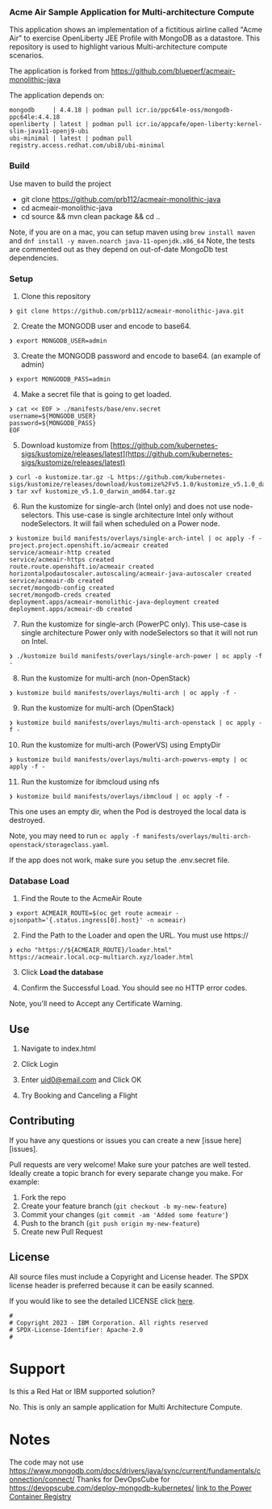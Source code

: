 ### Acme Air Sample Application for Multi-architecture Compute

This application shows an implementation of a fictitious airline called "Acme Air" to exercise OpenLiberty JEE Profile with MongoDB as a datastore. This repository is used to highlight various Multi-architecture compute scenarios.

The application is forked from https://github.com/blueperf/acmeair-monolithic-java

The application depends on: 

```
mongodb     | 4.4.18 | podman pull icr.io/ppc64le-oss/mongodb-ppc64le:4.4.18
openliberty | latest | podman pull icr.io/appcafe/open-liberty:kernel-slim-java11-openj9-ubi
ubi-minimal | latest | podman pull registry.access.redhat.com/ubi8/ubi-minimal
```

### Build
Use maven to build the project
 - git clone https://github.com/prb112/acmeair-monolithic-java
 - cd acmeair-monolithic-java
 - cd source && mvn clean package && cd ..

Note, if you are on a mac, you can setup maven using `brew install maven` and `dnf install -y maven.noarch java-11-openjdk.x86_64`
Note, the tests are commented out as they depend on out-of-date MongoDb test dependencies.
 
### Setup

1. Clone this repository 

```
❯ git clone https://github.com/prb112/acmeair-monolithic-java.git
```

2. Create the MONGODB user and encode to base64.

```
❯ export MONGODB_USER=admin
```

3. Create the MONGODB password and encode to base64. (an example of admin)

```
❯ export MONGODDB_PASS=admin
```

4. Make a secret file that is going to get loaded.

```
❯ cat << EOF > ./manifests/base/env.secret
username=${MONGODB_USER}
password=${MONGODB_PASS}
EOF
```

5. Download kustomize from [https://github.com/kubernetes-sigs/kustomize/releases/latest](https://github.com/kubernetes-sigs/kustomize/releases/latest)

```
❯ curl -o kustomize.tar.gz -L https://github.com/kubernetes-sigs/kustomize/releases/download/kustomize%2Fv5.1.0/kustomize_v5.1.0_darwin_amd64.tar.gz
❯ tar xvf kustomize_v5.1.0_darwin_amd64.tar.gz
```

6. Run the kustomize for single-arch (Intel only) and does not use node-selectors. This use-case is single architecture Intel only without nodeSelectors. It will fail when scheduled on a Power node.

```
❯ kustomize build manifests/overlays/single-arch-intel | oc apply -f -
project.project.openshift.io/acmeair created
service/acmeair-http created
service/acmeair-https created
route.route.openshift.io/acmeair created
horizontalpodautoscaler.autoscaling/acmeair-java-autoscaler created
service/acmeair-db created
secret/mongodb-config created
secret/mongodb-creds created
deployment.apps/acmeair-monolithic-java-deployment created
deployment.apps/acmeair-db created
```

7. Run the kustomize for single-arch (PowerPC only). This use-case is single architecture Power only with nodeSelectors so that it will not run on Intel.

```
❯ ./kustomize build manifests/overlays/single-arch-power | oc apply -f -
```

8. Run the kustomize for multi-arch (non-OpenStack)

```
❯ kustomize build manifests/overlays/multi-arch | oc apply -f -
```

9. Run the kustomize for multi-arch (OpenStack)

```
❯ kustomize build manifests/overlays/multi-arch-openstack | oc apply -f -
```

10. Run the kustomize for multi-arch (PowerVS) using EmptyDir

```
❯ kustomize build manifests/overlays/multi-arch-powervs-empty | oc apply -f -
```

11. Run the kustomize for ibmcloud using nfs

```
❯ kustomize build manifests/overlays/ibmcloud | oc apply -f -
```

This one uses an empty dir, when the Pod is destroyed the local data is destroyed.

Note, you may need to run `oc apply -f manifests/overlays/multi-arch-openstack/storageclass.yaml`.

If the app does not work, make sure you setup the .env.secret file.

### Database Load

1. Find the Route to the AcmeAir Route

```
❯ export ACMEAIR_ROUTE=$(oc get route acmeair -ojsonpath='{.status.ingress[0].host}' -n acmeair)
```

2. Find the Path to the Loader and open the URL. You must use https://

```
❯ echo "https://${ACMEAIR_ROUTE}/loader.html"
https://acmeair.local.ocp-multiarch.xyz/loader.html
```

3. Click **Load the database**

4. Confirm the Successful Load. You should see no HTTP error codes.

Note, you'll need to Accept any Certificate Warning.

## Use

1. Navigate to index.html

2. Click Login

3. Enter uid0@email.com and Click OK

4. Try Booking and Canceling a Flight

## Contributing

If you have any questions or issues you can create a new [issue here][issues].

Pull requests are very welcome! Make sure your patches are well tested.
Ideally create a topic branch for every separate change you make. For
example:

1. Fork the repo
2. Create your feature branch (`git checkout -b my-new-feature`)
3. Commit your changes (`git commit -am 'Added some feature'`)
4. Push to the branch (`git push origin my-new-feature`)
5. Create new Pull Request

## License

All source files must include a Copyright and License header. The SPDX license header is 
preferred because it can be easily scanned.

If you would like to see the detailed LICENSE click [here](LICENSE).

```text
#
# Copyright 2023 - IBM Corporation. All rights reserved
# SPDX-License-Identifier: Apache-2.0
#
```

# Support
Is this a Red Hat or IBM supported solution?

No. This is only an sample application for Multi Architecture Compute.

# Notes
The code may not use https://www.mongodb.com/docs/drivers/java/sync/current/fundamentals/connection/connect/
Thanks for DevOpsCube for https://devopscube.com/deploy-mongodb-kubernetes/
[link to the Power Container Registry](https://community.ibm.com/community/user/powerdeveloper/blogs/priya-seth/2023/04/05/open-source-containers-for-power-in-icr)
